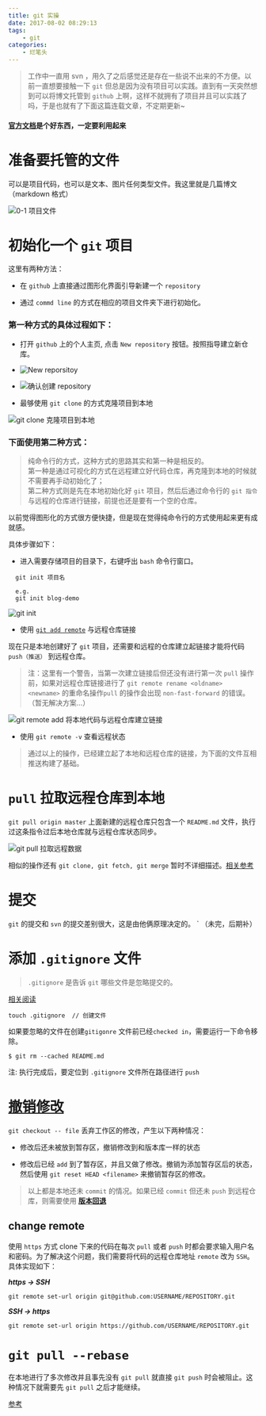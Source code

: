 ```yaml
---
title: git 实操
date: 2017-08-02 08:29:13
tags:
    - git
categories:
    - 烂笔头
---
```



> 工作中一直用 svn ，用久了之后感觉还是存在一些说不出来的不方便。以前一直想要接触一下 `git` 但总是因为没有项目可以实践。直到有一天突然想到可以将博文托管到 `github` 上啊，这样不就拥有了项目并且可以实践了吗，于是也就有了下面这篇连载文章，不定期更新~

<!--more-->

#### **[官方文档](https://help.github.com/)是个好东西，一定要利用起来**

# **准备要托管的文件**

可以是项目代码，也可以是文本、图片任何类型文件。我这里就是几篇博文（markdown 格式）

![0-1 项目文件](https://myblog-static.oss-cn-beijing.aliyuncs.com/post-imgs/git%E5%AE%9E%E6%93%8D/0-1%20%E9%A1%B9%E7%9B%AE%E6%96%87%E4%BB%B6.png)

# **初始化一个 `git` 项目**

这里有两种方法：

  - 在 `github` 上直接通过图形化界面引导新建一个 `repository`

  - 通过 `commd line` 的方式在相应的项目文件夹下进行初始化。


### **第一种方式的具体过程如下：**

  - 打开 `github` 上的个人主页, 点击 `New repository` 按钮。按照指导建立新仓库。

  - ![New reporsitoy](https://myblog-static.oss-cn-beijing.aliyuncs.com/post-imgs/git%E5%AE%9E%E6%93%8D/1-%201%20%E5%88%9D%E5%A7%8B%E5%8C%96%20git%20%E9%A1%B9%E7%9B%AE.png)

  - ![确认创建 repository](https://myblog-static.oss-cn-beijing.aliyuncs.com/post-imgs/git%E5%AE%9E%E6%93%8D/1-%202%20%E5%88%9B%E5%BB%BA%20reposito.png)

  - 最够使用 `git clone` 的方式克隆项目到本地

  ![git clone 克隆项目到本地](https://myblog-static.oss-cn-beijing.aliyuncs.com/post-imgs/git%E5%AE%9E%E6%93%8D/1%20-3%20git%20clone.png?x-oss-process=style/blogImg-watermark)


### **下面使用第二种方式：**

  >纯命令行的方式，这种方式的思路其实和第一种是相反的。<br/>
  第一种是通过可视化的方式在远程建立好代码仓库，再克隆到本地的时候就不需要再手动初始化了；<br/>
  第二种方式则是先在本地初始化好 `git` 项目，然后后通过命令行的 `git 指令` 与远程的仓库进行链接，前提也还是要有一个空的仓库。

  以前觉得图形化的方式很方便快捷，但是现在觉得纯命令行的方式使用起来更有成就感。

  具体步骤如下：

  - 进入需要存储项目的目录下，右键呼出 `bash` 命令行窗口。

  ```
    git init 项目名

    e.g.
    git init blog-demo
  ```

  ![git init](https://myblog-static.oss-cn-beijing.aliyuncs.com/post-imgs/git%E5%AE%9E%E6%93%8D/1-4%20git%20init.png?x-oss-process=style/blogImg-watermark)

- 使用 [`git add remote`](https://help.github.com/articles/adding-a-remote/) 与远程仓库链接

现在只是本地创建好了 `git` 项目，还需要和远程的仓库建立起链接才能将代码 `push（推送）` 到远程仓库。

> 注：这里有一个警告，当第一次建立链接后但还没有进行第一次 `pull` 操作前，如果对远程仓库链接进行了 `git remote rename <oldname> <newname>` 的重命名操作`pull` 的操作会出现 `non-fast-forward` 的错误。（暂无解决方案...）



![git remote add 将本地代码与远程仓库建立链接](https://myblog-static.oss-cn-beijing.aliyuncs.com/post-imgs/git%E5%AE%9E%E6%93%8D/1-5%20git%20remote.png?x-oss-process=style/blogImg-watermark)

- 使用 `git remote -v` 查看远程状态

> 通过以上的操作，已经建立起了本地和远程仓库的链接，为下面的文件互相推送构建了基础。

# **`pull` 拉取远程仓库到本地**

`git pull origin master` 上面新建的远程仓库只包含一个 `README.md` 文件，执行过这条指令过后本地仓库就与远程仓库状态同步。

![git pull 拉取远程数据](https://myblog-static.oss-cn-beijing.aliyuncs.com/post-imgs/git%E5%AE%9E%E6%93%8D/2%20-%201%20git%20pull.png?x-oss-process=style/blogImg-watermark)

相似的操作还有 `git clone, git fetch, git merge` 暂时不详细描述。[相关参考](https://help.github.com/articles/fetching-a-remote/)

# **提交**

`git` 的提交和 `svn` 的提交差别很大，这是由他俩原理决定的。
`
（未完，后期补）

# **添加 `.gitignore` 文件**

> `.gitignore` 是告诉 `git` 哪些文件是忽略提交的。



[相关阅读](https://help.github.com/articles/ignoring-files/)

```
touch .gitignore  // 创建文件
```

如果要忽略的文件在创建`gitigonre` 文件前已经`checked in`，需要运行一下命令移除。

`$ git rm --cached README.md`

注: 执行完成后，要定位到 `.gitignore` 文件所在路径进行 `push`

# **[撤销修改](https://www.liaoxuefeng.com/wiki/0013739516305929606dd18361248578c67b8067c8c017b000/001374831943254ee90db11b13d4ba9a73b9047f4fb968d000)**

`git checkout -- file` 丢弃工作区的修改，产生以下两种情况：

- 修改后还未被放到暂存区，撤销修改到和版本库一样的状态

- 修改后已经 `add` 到了暂存区，并且又做了修改。撤销为添加暂存区后的状态，然后使用 `git reset HEAD <filename>` 来撤销暂存区的修改。

> 以上都是本地还未 `commit` 的情况。如果已经 `commit` 但还未 `push` 到远程仓库，则需要使用 **[版本回退](https://www.liaoxuefeng.com/wiki/0013739516305929606dd18361248578c67b8067c8c017b000/0013744142037508cf42e51debf49668810645e02887691000)**





## change remote

使用 `https` 方式 clone 下来的代码在每次 `pull` 或者 `push` 时都会要求输入用户名和密码。为了解决这个问题，我们需要将代码的远程仓库地址 `remote` 改为 `SSH`。 具体实现如下：

***https -> SSH***

```git
git remote set-url origin git@github.com:USERNAME/REPOSITORY.git
```

***SSH -> https***

```git
git remote set-url origin https://github.com/USERNAME/REPOSITORY.git
```

# **`git pull --rebase`**

在本地进行了多次修改并且事先没有 `git pull` 就直接 `git push` 时会被阻止。这种情况下就需要先 `git pull` 之后才能继续。

[参考](https://www.derekgourlay.com/blog/git-when-to-merge-vs-when-to-rebase)
















